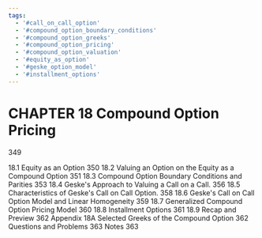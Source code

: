 ```yaml
---
tags:
  - '#call_on_call_option'
  - '#compound_option_boundary_conditions'
  - '#compound_option_greeks'
  - '#compound_option_pricing'
  - '#compound_option_valuation'
  - '#equity_as_option'
  - '#geske_option_model'
  - '#installment_options'
---
```

# CHAPTER 18 Compound Option Pricing

349

18.1 Equity as an Option 350
18.2 Valuing an Option on the Equity as a Compound Option 351
18.3 Compound Option Boundary Conditions and Parities 353
18.4 Geske's Approach to Valuing a Call on a Call. 356
18.5 Characteristics of Geske's Call on Call Option. 358
18.6 Geske's Call on Call Option Model and Linear Homogeneity 359
18.7 Generalized Compound Option Pricing Model 360
18.8 Installment Options 361
18.9 Recap and Preview 362
Appendix 18A Selected Greeks of the Compound Option 362
Questions and Problems 363
Notes 363
